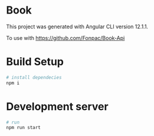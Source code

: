 # Book
This project was generated with Angular CLI version 12.1.1.

To use with https://github.com/Fonpac/Book-Api

# Build Setup
```bash
# install dependecies
npm i
```

# Development server
```bash
# run
npm run start
```
